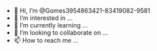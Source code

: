 - 👋 Hi, I’m @Gomes3954863421-83419082-9581
- 👀 I’m interested in ...
- 🌱 I’m currently learning ...
- 💞️ I’m looking to collaborate on ...
- 📫 How to reach me ...

<!---
Gomes3954863421-83419082-9581/Gomes3954863421-83419082-9581 is a ✨ special ✨ repository because its `README.md` (this file) appears on your GitHub profile.
You can click the Preview link to take a look at your changes.
--->
